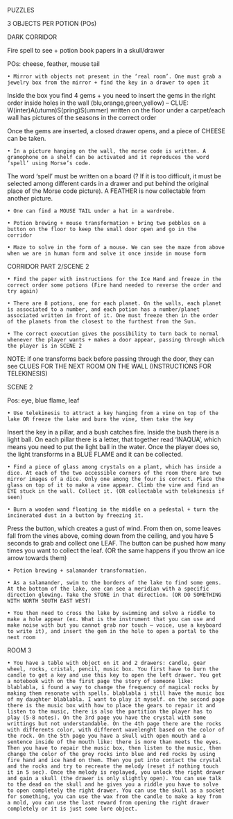 PUZZLES

3 OBJECTS PER POTION (POs)

DARK CORRIDOR

Fire spell to see + potion book papers in a skull/drawer

POs: cheese, feather, mouse tail

    • Mirror with objects not present in the ‘real room’. One must grab a jewelry box from the mirror + find the key in a drawer to open it


Inside the box you find 4 gems + you need to insert the gems in the right order inside holes in the wall (blu,orange,green,yellow) – 
CLUE: W(inter)A(utumn)S(pring)S(ummer) written on the floor under a carpet/each wall has pictures of the seasons in the correct order

Once the gems are inserted, a closed drawer opens, and a piece of CHEESE can be taken.

    • In a picture hanging on the wall, the morse code is written. A gramophone on a shelf can be activated and it reproduces the word ‘spell’ using Morse’s code.

The word ‘spell’ must be written on a board (? If it is too difficult, it must be selected among different cards in a drawer and put 
behind the original place of the Morse code picture). A FEATHER is now collectable from another picture.

    • One can find a MOUSE TAIL under a hat in a wardrobe.

    • Potion brewing + mouse transformation + bring two pebbles on a button on the floor to keep the small door open and go in the 
    corridor
   
    • Maze to solve in the form of a mouse. We can see the maze from above when we are in human form and solve it once inside in mouse form

CORRIDOR PART 2/SCENE 2

    • Find the paper with instructions for the Ice Hand and freeze in the correct order some potions (Fire hand needed to reverse the order and try again)

    • There are 8 potions, one for each planet. On the walls, each planet is associated to a number, and each potion has a number/planet associated written in front of it. One must freeze then in the order of the planets from the closest to the furthest from the Sun.

    • The correct execution gives the possibility to turn back to normal whenever the player wants + makes a door appear, passing through which the player is in SCENE 2

NOTE: if one transforms back before passing through the door, they can see CLUES FOR THE NEXT ROOM ON THE WALL (INSTRUCTIONS FOR TELEKINESIS)

SCENE 2

Pos: eye, blue flame, leaf

    • Use telekinesis to attract a key hanging from a vine on top of the lake OR freeze the lake and burn the vine, then take the key

Insert the key in a pillar, and a bush catches fire. Inside the bush there is a light ball. On each pillar there is a letter, that together read ‘INAQUA’, which means you need to put the light ball in the water. Once the player does so, the light transforms in a BLUE FLAME and it can be collected.

    • Find a piece of glass among crystals on a plant, which has inside a dice. At each of the two accessible corners of the room there are two mirror images of a dice. Only one among the four is correct. Place the glass on top of it to make a vine appear. Climb the vine and find an EYE stuck in the wall. Collect it. (OR collectable with telekinesis if seen)

    • Burn a wooden wand floating in the middle on a pedestal + turn the incinerated dust in a button by freezing it.

Press the button, which creates a gust of wind. From then on, some leaves fall from the vines above, coming down from the ceiling, and you have 5 seconds to grab and collect one LEAF. The button can be pushed how many times you want to collect the leaf. (OR the same happens if you throw an ice arrow towards them)

    • Potion brewing + salamander transformation.

    • As a salamander, swim to the borders of the lake to find some gems. At the bottom of the lake, one can see a meridian with a specific direction glowing. Take the STONE in that direction. (OR DO SOMETHING WITH NORTH SOUTH EAST WEST)

    • You then need to cross the lake by swimming and solve a riddle to make a hole appear (ex. What is the instrument that you can use and make noise with but you cannot grab nor touch – voice, use a keyboard to write it), and insert the gem in the hole to open a portal to the next room

ROOM 3

    • You have a table with object on it and 2 drawers: candle, gear wheel, rocks, cristal, pencil, music box. You first have to burn the candle to get a key and use this key to open the left drawer. You get a notebook with on the first page the story of someone like: blablabla, i found a way to change the frequency of magical rocks by making them resonate with spells. blablabla i still have the music box of my daughter blablabla. I want to play it myself. on the second page there is the music box with how to place the gears to repair it and listen to the music, there is also the partition the player has to play (5-8 notes). On the 3rd page you have the crystal with some writtings but not understandable. On the 4th page there are the rocks with differents color, with different wavelenght based on the color of the rock. On the 5th page you have a skull with open mouth and a sentence inside of the mouth like: there is more than meets the eyes. Then you have to repair the music box, then listen to the music, then change the color of the grey rocks into blue and red rocks by using fire hand and ice hand on them. Then you put into contact the crystal and the rocks and try to recreate the melody (reset if nothing touch it in 5 sec). Once the melody is replayed, you unlock the right drawer and gain a skull (the drawer is only slightly open). You can use talk to the dead on the skull and he gives you a riddle you have to solve to open completely the right drawer. You can use the skull as a socket for something, you can use the wax from the candle to make a key from a mold, you can use the last reward from opening the right drawer completely or it is just some lore object. 

